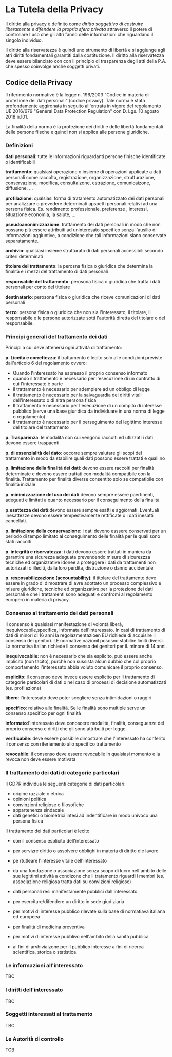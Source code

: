 # La Tutela della Privacy

Il diritto alla privacy è definito come *diritto soggettivo di costruire liberamente e difendere la propria sfera privata* attraverso il potere di controllare l'uso che gli altri fanno delle informazioni che riguardano il singolo individuo.

Il diritto alla riservatezza è quindi uno strumento di libertà e si aggiunge agli atri diritti fondamentali garantiti dalla costituzione. Il diritto alla riservatezza deve essere bilanciato con con il principio di trasparenza degli atti della P.A. che spesso coinvolge anche soggetti privati.



## Codice della Privacy

Il riferimento normativo è la legge n. 196/2003 "Codice in materia di protezione dei dati personali" (codice privacy). Tale norma è stata profondamente aggironata in seguito all'entrata in vigore del regolamento UE 2016/679 "General Data Protection Regulation" con D. Lgs. 10 agosto 2018 n.101.

La finalità della norma è la protezione dei diritti e delle libertà fondamentali delle persone fiische e quindi non si applica alle persone giuridiche.

### Definizioni

**dati personali**: tutte le informazioni riguardanti persone finische identificate o identificabili

**trattamento**: qualsiasi operazione o insieme di operazioni applicate a dati personali come raccolta, registrazione, organizzazione, strutturazione, conservazione, modifica, consultaizone, estrazione, comunicaizone, diffusione, ...

**profilazione**: qualsiasi forma di tratamento automatizzato dei dati personali per analizzare o prevedere  determinati apspetti personali relativi ad una persona fisica. Es. rendimento professionale, preferenze , interessi, situazione economia, la salute, ...

**pseudoanonimizzazione**: trattamento dei dati personali in modo che non possano più essere attribuiti ad uninteresato specifico senza l'ausilio di informazioni aggiuntive, a  condizione che tali informazioni siano conservate separatamente.

**archivio**: qualsiasi insieme strutturato di dati personali accessibili secondo criteri determinati

**titolare del trattamento**: la perosna fisica o giuridica che determina la finalità e i mezzi del trattamento di dati personali

**responsabile del trattamento**: perosona fisica o giuridica che tratta i dati personali per conto del titolare

**destinatario**: perosona fisica o giuridica che riceve comunicazioni di dati personali

**terzo**: persona fisica o giuridica che non sia l'interessato, il titolare, il responsabile e le persone autorizzate sotti l'autorità diretta del titolare o del responsabile.

### Principi generali del trattamento dei dati

Principi a cui deve attenersi ogni attività di trattamento:

**p. Liceità e correttezza**: il trattamento è lecito solo alle condizioni previste dall'articolo 6 del regolamento ovvero:

- Quando l'interessato ha espresso il proprio consenso informato
- quando il trattamento è necessario per l'esecuzione di un contratto di cui l'interessato è parte
- il trattamento è necessario per adempiere ad un obbligo di legge
- il trattamento è necessario per la salvaguardia dei diritti vitali dell'interessato o di altra persona fisica
- Il trattamento è necessario per l'esecuzione di un compito di interesse pubblico (serve una base giuridica da individuare in una norma di legge o regolamento)
- il trattamento è necessario per il perseguimento del legittimo interesse del titolare del trattamento

**p. Trasparenza**: le modalità con cui vengono raccolti ed utlizzati i dati devono essere traspaenti

**p. di essenzialità del dato**: occorre sempre valutare gli scopi del trattamento in modo da stabilire quali dati possono essere trattati e quali no

**p. limitazione della finalità dei dati**: devono essere raccolti per finalità determinate e devono essere trattati con modalità compatibile con la finalità. Trattamento per finalità diverse consentito solo se compatibile con finalità iniziale

**p. minimizzazione del uso dei dati**:devono sempre essere paertinenti, adeguati e limitati a quanto necessario per il conseguimento della finalità

**p.esattezza dei dati**:devono essere sempre esatti e aggiornati. Eventuali inesattezze devono essere tempestivamente rettificate o i dati inesatti cancellati.

**p. limitazione della conservazione**: i dati devono esssere conservati per un periodo di tempo limitato al conseguimento delle finalità per le quali sono stati raccolti

**p. integrità e riservatezza**: i dati devono essere trattati in maniera da garantire una sicurezza adeguata prevendendo misure di sicurezzza tecniche ed organizzative idonee a proteggere i dati da trattamenti non autorizzati o illeciti, dalla loro perdita, distruzione o danno accidentale

**p. resposabilizzazione (accountability)**: il titolare del trattamento deve essere in grado di dimostrare di avre adottato un processo complessivo e misure giuridiche, tecniche ed organizzative per la protezione dei dati personali e che i trattamenti sono adeguati e confromi al regolamento europero in materia di privacy.

### Consenso al trattamento dei dati personali

Il consenso è qualsiasi manifestazione di volontà liberà, inequivocabile,specifica, informata dell'interessato. In casi di trattamento di dati di minori di 16 anni la regolazmentazioen EU richiede di acquisire il consenso dei genitori. LE normative nazionil pososno stabilire limiti diversi. La normativa italian richiede il consenso dei genitori per il. minore di 14 anni.

**inequivocabile**: non è necessario che sia esplicito, può essere anche implicito (non tacito), purchè non sussista alcun dubbio che col proprio comportamento l'interessato abbia voluto comunicare il proprio consenso. 

**esplicito**: il consenso deve invece essere esplicito per il trattamento di categorie particolari di dati o nel caso di processi di decisione automatizzati (es. profilazione)

**libero**: l'interessato deve poter scegliere senza intimidazioni o raggiri

**specifico**: relativo alle finalità. Se le finalità sono multiple serve un consenso specifico per ogni finalità

**informato**:l'interessato deve conoscere modalità, finalità, conseguenze del proprio consenso e diritti che gli sono attribuiti per legge

**verificabile**: deve essere possibile dimostrare che l'interessato ha conferito il consenso con riferiemento allo specifico trattamento

**revocabile**: il consenso deve essere revocabile in qualsiasi momento e la revoca non deve essere motivata

### Il trattamento dei dati di categorie particolari

Il GDPR individua le seguenti categorie di dati particolari:

- origine razziale o etnica
- opinioni politica 
- convinzioni religiose o filosofiche
- appartenenza sindacale
- dati genetici o biometrici intesi ad indentificare in modo univoco una persona fisica

Il trattamento dei dati particolari è lecito 

- con il consenso esplicito dell'interessato
- per servizre diritto o assolvere obblighi in materia di diritto dle lavoro
- pe rtutleare l'interesse vitale dell'interessato
- da una fondazione o associazione senza scopo di lucro nell'ambito delle sue legittimi attività a condizone che il tratamento riguardi i membri (es. associazione religiosa tratta dati su convizioni religiose)

- dati personali resi manifestamente pubblici dall'interessato 
- per esercitare/difendere un diritto in sede giudiziaria
- per motivi di interesse pubblico rilevate sulla base di normatiava italiana ed europeea
- per finalità di medicina preventiva
- per motivi di interesse pubblivo nell'ambito della sanità pubblica
- ai fini di arvhiviaizone per il pubblico interesse a fini di ricerca scientifica, storica o statistica.

### Le informazioni all'interessato

TBC

### I diritti dell'interessato

TBC

### Soggetti interessati al trattamento

TBC

### Le Autorità di controllo

TCB